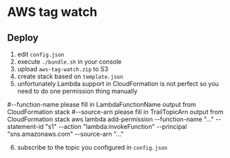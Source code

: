 # AWS tag watch

## Deploy

1. edit `config.json`
2. execute `./bundle.sh` in your console
3. upload `aws-tag-watch.zip` to S3
4. create stack based on `template.json`
5. unfortunately Lambda support in CloudFormation is not perfect so you need to do one permission thing manually

  #--function-name please fill in LambdaFunctionName output from CloudFormation stack
  #--source-arn please fill in TrailTopicArn output from CloudFormation stack
  aws lambda add-permission --function-name "..." --statement-id "s1" --action "lambda:invokeFunction" --principal "sns.amazonaws.com" --source-arn "..."

6. subscribe to the topic you configured in `config.json`
